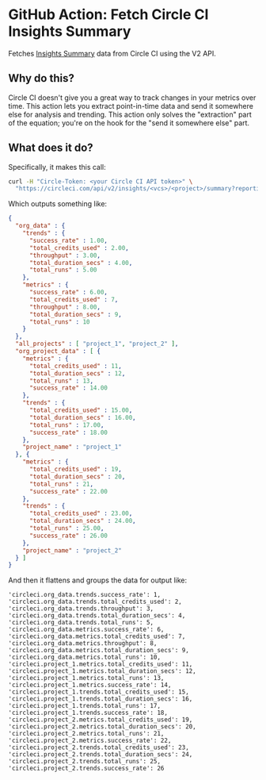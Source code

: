 # GitHub Action: Fetch Circle CI Insights Summary

Fetches [Insights Summary](https://circleci.com/docs/api/v2/index.html#operation/getProjectWorkflowsPageData) data from Circle CI using the V2 API.


## Why do this?

Circle CI doesn't give you a great way to track changes in your metrics over time.  This action lets you extract point-in-time data and send it somewhere else for analysis and trending.  This action only solves the "extraction" part of the equation; you're on the hook for the "send it somewhere else" part.

## What does it do?

Specifically, it makes this call:

```bash
curl -H "Circle-Token: <your Circle CI API token>" \
  "https://circleci.com/api/v2/insights/<vcs>/<project>/summary?reporting-window=<timeframe>"
```

Which outputs something like:

```json
{
  "org_data" : {
    "trends" : {
      "success_rate" : 1.00,
      "total_credits_used" : 2.00,
      "throughput" : 3.00,
      "total_duration_secs" : 4.00,
      "total_runs" : 5.00
    },
    "metrics" : {
      "success_rate" : 6.00,
      "total_credits_used" : 7,
      "throughput" : 8.00,
      "total_duration_secs" : 9,
      "total_runs" : 10
    }
  },
  "all_projects" : [ "project_1", "project_2" ],
  "org_project_data" : [ {
    "metrics" : {
      "total_credits_used" : 11,
      "total_duration_secs" : 12,
      "total_runs" : 13,
      "success_rate" : 14.00
    },
    "trends" : {
      "total_credits_used" : 15.00,
      "total_duration_secs" : 16.00,
      "total_runs" : 17.00,
      "success_rate" : 18.00
    },
    "project_name" : "project_1"
  }, {
    "metrics" : {
      "total_credits_used" : 19,
      "total_duration_secs" : 20,
      "total_runs" : 21,
      "success_rate" : 22.00
    },
    "trends" : {
      "total_credits_used" : 23.00,
      "total_duration_secs" : 24.00,
      "total_runs" : 25.00,
      "success_rate" : 26.00
    },
    "project_name" : "project_2"
  } ]
}
```

And then it flattens and groups the data for output like:

```
'circleci.org_data.trends.success_rate': 1,
'circleci.org_data.trends.total_credits_used': 2,
'circleci.org_data.trends.throughput': 3,
'circleci.org_data.trends.total_duration_secs': 4,
'circleci.org_data.trends.total_runs': 5,
'circleci.org_data.metrics.success_rate': 6,
'circleci.org_data.metrics.total_credits_used': 7,
'circleci.org_data.metrics.throughput': 8,
'circleci.org_data.metrics.total_duration_secs': 9,
'circleci.org_data.metrics.total_runs': 10,
'circleci.project_1.metrics.total_credits_used': 11,
'circleci.project_1.metrics.total_duration_secs': 12,
'circleci.project_1.metrics.total_runs': 13,
'circleci.project_1.metrics.success_rate': 14,
'circleci.project_1.trends.total_credits_used': 15,
'circleci.project_1.trends.total_duration_secs': 16,
'circleci.project_1.trends.total_runs': 17,
'circleci.project_1.trends.success_rate': 18,
'circleci.project_2.metrics.total_credits_used': 19,
'circleci.project_2.metrics.total_duration_secs': 20,
'circleci.project_2.metrics.total_runs': 21,
'circleci.project_2.metrics.success_rate': 22,
'circleci.project_2.trends.total_credits_used': 23,
'circleci.project_2.trends.total_duration_secs': 24,
'circleci.project_2.trends.total_runs': 25,
'circleci.project_2.trends.success_rate': 26
```

